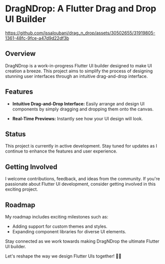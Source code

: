 # DragNDrop: A Flutter Drag and Drop UI Builder


https://github.com/issaloubani/drag_n_drop/assets/30502655/31919805-1361-48fc-9fce-a47d9d22df3b


## Overview

DragNDrop is a work-in-progress Flutter UI builder designed to make UI creation a breeze. This project aims to simplify the process of designing stunning user interfaces through an intuitive drag-and-drop interface.

## Features

- **Intuitive Drag-and-Drop Interface:** Easily arrange and design UI components by simply dragging and dropping them onto the canvas.

- **Real-Time Previews:** Instantly see how your UI design will look.

## Status

This project is currently in active development. Stay tuned for updates as I continue to enhance the features and user experience.

## Getting Involved

I welcome contributions, feedback, and ideas from the community. If you're passionate about Flutter UI development, consider getting involved in this exciting project.

## Roadmap

My roadmap includes exciting milestones such as:

- Adding support for custom themes and styles.
- Expanding component libraries for diverse UI elements.

Stay connected as we work towards making DragNDrop the ultimate Flutter UI builder.

Let's reshape the way we design Flutter UIs together! 🚀🎨

